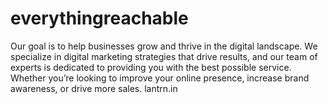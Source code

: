 # everythingreachable
Our goal is to help businesses grow and thrive in the digital landscape. We specialize in digital marketing strategies that drive results, and our team of experts is dedicated to providing you with the best possible service. Whether you’re looking to improve your online presence, increase brand awareness, or drive more sales.
lantrn.in
